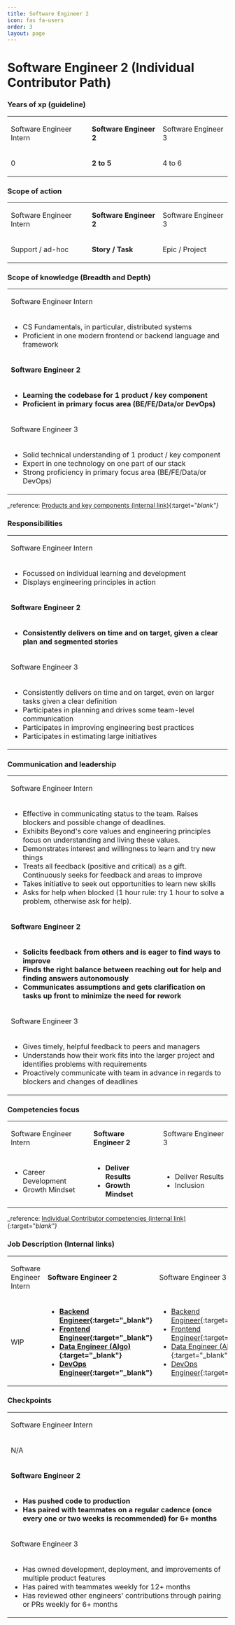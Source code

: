 ```yaml
---
title: Software Engineer 2
icon: fas fa-users
order: 3
layout: page
---
```


# Software Engineer 2 (Individual Contributor Path)
### Years of xp (guideline)
<table  markdown="1">
<tr>
<td>

Software Engineer Intern

</td>
<td style="font-weight:bold">

Software Engineer 2

</td>
<td>

Software Engineer 3

</td>
</tr>
<tr>
<td  markdown="1">

0

</td>
<td  markdown="1" style="font-weight:bold">

2 to 5

</td>
<td  markdown="1">

4 to 6

</td>
</tr>
</table>


### Scope of action
<table  markdown="1">
<tr>
<td>

Software Engineer Intern

</td>
<td style="font-weight:bold">

Software Engineer 2

</td>
<td>

Software Engineer 3

</td>
</tr>
<tr>
<td  markdown="1">

Support / ad-hoc

</td>
<td  markdown="1" style="font-weight:bold">

Story / Task

</td>
<td  markdown="1">

Epic / Project

</td>
</tr>
</table>


### Scope of knowledge (Breadth and Depth)
<table  markdown="1">
<tr><td>

Software Engineer Intern

</td></tr>
<tr><td  markdown="1">

- CS Fundamentals, in particular, distributed systems
- Proficient in one modern frontend or backend language and framework

</td></tr>
<tr><td style="font-weight:bold">

Software Engineer 2

</td></tr>
<tr><td markdown="1" style="font-weight:bold">

- Learning the codebase for 1 product / key component
- Proficient in primary focus area (BE/FE/Data/or DevOps)

</td></tr>
<tr><td>

Software Engineer 3

</td></tr>
<tr><td  markdown="1">

- Solid technical understanding of 1 product / key component
- Expert in one technology on one part of our stack
- Strong proficiency in primary focus area (BE/FE/Data/or DevOps)

</td></tr>
</table>


_reference: [Products and key components (internal link)](https://app.tettra.co/teams/beyondpricing/pages/platform-products-and-key-components){:target="_blank"}_

### Responsibilities
<table  markdown="1">
<tr><td>

Software Engineer Intern

</td></tr>
<tr><td  markdown="1">

- Focussed on individual learning and development
- Displays engineering principles in action

</td></tr>
<tr><td style="font-weight:bold">

Software Engineer 2

</td></tr>
<tr><td markdown="1" style="font-weight:bold">

- Consistently delivers on time and on target, given a clear plan and segmented stories

</td></tr>
<tr><td>

Software Engineer 3

</td></tr>
<tr><td  markdown="1">

- Consistently delivers on time and on target, even on larger tasks given a clear definition
- Participates in planning and drives some team-level communication
- Participates in improving engineering best practices
- Participates in estimating large initiatives

</td></tr>
</table>


### Communication and leadership
<table  markdown="1">
<tr><td>

Software Engineer Intern

</td></tr>
<tr><td  markdown="1">

- Effective in communicating status to the team. Raises blockers and possible change of deadlines.
- Exhibits Beyond's core values and engineering principles focus on understanding and living these values.
- Demonstrates interest and willingness to learn and try new things
- Treats all feedback (positive and critical) as a gift. Continuously seeks for feedback and areas to improve
- Takes initiative to seek out opportunities to learn new skills
- Asks for help when blocked (1 hour rule: try 1 hour to solve a problem, otherwise ask for help). 

</td></tr>
<tr><td style="font-weight:bold">

Software Engineer 2

</td></tr>
<tr><td markdown="1" style="font-weight:bold">

- Solicits feedback from others and is eager to find ways to improve
- Finds the right balance between reaching out for help and finding answers autonomously
- Communicates assumptions and gets clarification on tasks up front to minimize the need for rework

</td></tr>
<tr><td>

Software Engineer 3

</td></tr>
<tr><td  markdown="1">

- Gives timely, helpful feedback to peers and managers
- Understands how their work fits into the larger project and identifies problems with requirements
- Proactively communicate with team in advance in regards to blockers and changes of deadlines

</td></tr>
</table>


### Competencies focus
<table  markdown="1">
<tr>
<td>

Software Engineer Intern

</td>
<td style="font-weight:bold">

Software Engineer 2

</td>
<td>

Software Engineer 3

</td>
</tr>
<tr>
<td  markdown="1">

- Career Development
- Growth Mindset

</td>
<td  markdown="1" style="font-weight:bold">

- Deliver Results
- Growth Mindset

</td>
<td  markdown="1">

- Deliver Results
- Inclusion

</td>
</tr>
</table>


_reference: [Individual Contributor competencies (internal link)](https://app.tettra.co/teams/beyondpricing/pages/individual-contributor-competencies-and-trainings){:target="_blank"}_

### Job Description (Internal links)
<table  markdown="1">
<tr>
<td>

Software Engineer Intern

</td>
<td style="font-weight:bold">

Software Engineer 2

</td>
<td>

Software Engineer 3

</td>
</tr>
<tr>
<td  markdown="1">

WIP

</td>
<td  markdown="1" style="font-weight:bold">

- [Backend Engineer](https://docs.google.com/document/d/10VKig1bdGAL84U19PGRNuFRJMcMCgUbkjecydL-t7yA/edit?usp=sharing){:target="_blank"}
- [Frontend Engineer](https://docs.google.com/document/d/1Wzi1i_KIhe9cz_E4aHXNMAe0MKIKF8wjoZom1grItEY/edit?usp=sharing){:target="_blank"}
- [Data Engineer (Algo)](https://docs.google.com/document/d/1GGsQfApH5Ee76S4A3YR1klI9VGK4AYArad0FY6S7acA/edit?usp=sharing){:target="_blank"}
- [DevOps Engineer](https://docs.google.com/document/d/1rCIa_jECHQqWM5HItsEYNFiLIKHRsOyrADuw0bXxZyk/edit){:target="_blank"}

</td>
<td  markdown="1">

- [Backend Engineer](https://docs.google.com/document/d/10VKig1bdGAL84U19PGRNuFRJMcMCgUbkjecydL-t7yA/edit?usp=sharing){:target="_blank"}
- [Frontend Engineer](https://docs.google.com/document/d/1Wzi1i_KIhe9cz_E4aHXNMAe0MKIKF8wjoZom1grItEY/edit?usp=sharing){:target="_blank"}
- [Data Engineer (Algo)](https://docs.google.com/document/d/1GGsQfApH5Ee76S4A3YR1klI9VGK4AYArad0FY6S7acA/edit?usp=sharing){:target="_blank"}
- [DevOps Engineer](https://docs.google.com/document/d/1rCIa_jECHQqWM5HItsEYNFiLIKHRsOyrADuw0bXxZyk/edit){:target="_blank"}

</td>
</tr>
</table>


### Checkpoints
<table  markdown="1">
<tr><td>

Software Engineer Intern

</td></tr>
<tr><td  markdown="1">

N/A

</td></tr>
<tr><td style="font-weight:bold">

Software Engineer 2

</td></tr>
<tr><td markdown="1" style="font-weight:bold">

- Has pushed code to production
- Has paired with teammates on a regular cadence (once every one or two weeks is recommended) for 6+ months

</td></tr>
<tr><td>

Software Engineer 3

</td></tr>
<tr><td  markdown="1">

- Has owned development, deployment, and improvements of multiple product features
- Has paired with teammates weekly for 12+ months
- Has reviewed other engineers' contributions through pairing or PRs weekly for 6+ months

</td></tr>
</table>


